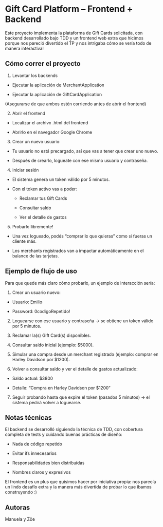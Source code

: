 # Gift Card Platform – Frontend + Backend

Este proyecto implementa la plataforma de Gift Cards solicitada, con backend desarrollado bajo TDD y un frontend web extra que hicimos porque nos pareció divertido el TP y nos intrigaba cómo se vería todo de manera interactiva!

## Cómo correr el proyecto

1) Levantar los backends

- Ejecutar la aplicación de MerchantApplication

- Ejecutar la aplicación de GiftCardApplication

(Asegurarse de que ambos estén corriendo antes de abrir el frontend)

2) Abrir el frontend

- Localizar el archivo .html del frontend

- Abrirlo en el navegador Google Chrome

3) Crear un nuevo usuario

- Tu usuario no está precargado, así que vas a tener que crear uno nuevo.

- Después de crearlo, logueate con ese mismo usuario y contraseña.

4) Iniciar sesión

- El sistema genera un token válido por 5 minutos.

- Con el token activo vas a poder:

  - Reclamar tus Gift Cards

  - Consultar saldo

  - Ver el detalle de gastos

5) Probarlo libremente! 

- Una vez logueado, podés “comprar lo que quieras” como si fueras un cliente más.

- Los merchants registrados van a impactar automáticamente en el balance de las tarjetas.

## Ejemplo de flujo de uso

Para que quede más claro cómo probarlo, un ejemplo de interacción sería:

1) Crear un usuario nuevo:

- Usuario: Emilio

- Password: 0codigoRepetido!

2) Loguearse con ese usuario y contraseña → se obtiene un token válido por 5 minutos.

3) Reclamar la(s) Gift Card(s) disponibles.

4) Consultar saldo inicial (ejemplo: $5000).

5) Simular una compra desde un merchant registrado (ejemplo: comprar en Harley Davidson por $1200).

6) Volver a consultar saldo y ver el detalle de gastos actualizado:

- Saldo actual: $3800

- Detalle: “Compra en Harley Davidson por $1200”

7) Seguir probando hasta que expire el token (pasados 5 minutos) → el sistema pedirá volver a loguearse.

## Notas técnicas

El backend se desarrolló siguiendo la técnica de TDD, con cobertura completa de tests y cuidando buenas prácticas de diseño:

- Nada de código repetido

- Evitar ifs innecesarios

- Responsabilidades bien distribuidas

- Nombres claros y expresivos

El frontend es un plus que quisimos hacer por iniciativa propia: nos parecía un lindo desafío extra y la manera más divertida de probar lo que íbamos construyendo :)

## Autoras

Manuela y Zöe
